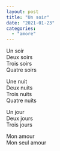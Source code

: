 ```yaml
---
layout: post
title: "Un soir"
date: "2021-01-23"
categories:
  - "amore"
---
```


Un soir  
Deux soirs  
Trois soirs  
Quatre soirs  

Une nuit  
Deux nuits  
Trois nuits  
Quatre nuits  

Un jour  
Deux jours  
Trois jours  

Mon amour  
Mon seul amour  
